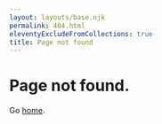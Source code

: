 ```yaml
---
layout: layouts/base.njk
permalink: 404.html
eleventyExcludeFromCollections: true
title: Page not found
---
```

# Page not found.

Go <a href="{{ '/' | url }}">home</a>.

